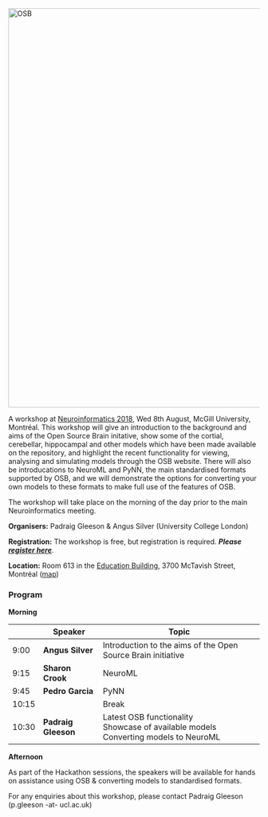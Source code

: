

<img alt="OSB" src="https://raw.githubusercontent.com/OpenSourceBrain/OSB_Documentation/master/resources/images/osb2018.png" width="800"/>

A workshop at [Neuroinformatics 2018](http://www.neuroinformatics2018.org), Wed 8th August, McGill University, Montréal. This workshop will give an introduction to the background and aims of the Open Source Brain initative, show some of the cortial, cerebellar, hippocampal and other models which have been made available on the repository, and highlight the recent functionality for viewing, analysing and simulating models through the OSB website. There will also be introducations to NeuroML and PyNN, the main standardised formats supported by OSB, and we will demonstrate the options for converting your own models to these formats to make full use of the features of OSB.

The workshop will take place on the morning of the day prior to the main Neuroinformatics meeting.

**Organisers:** Padraig Gleeson & Angus Silver (University College London)

**Registration:** The workshop is free, but registration is required. _**Please [register here](https://www.eventbrite.com/e/open-source-brain-workshop-2018-tickets-46115287065)**_.

**Location:** Room 613 in the [Education Building](http://virtualcampustour.mcgill.ca/en/details/18/education-building), 3700 McTavish Street, Montréal ([map](https://www.google.com/maps/place/Education+Building/@45.5042713,-73.58032,20.36z/data=!4m5!3m4!1s0x4cc91a38e84fa7bb:0x497c892c6508dfa4!8m2!3d45.5044013!4d-73.5804096))
 
### Program

**Morning**

| | Speaker | Topic |
| --- | ------------- | ------------- |
| 9:00 | **Angus Silver** | Introduction to the aims of the Open Source Brain initiative |
| 9:15 | **Sharon Crook** | NeuroML |
| 9:45 | **Pedro Garcia** | PyNN |
| 10:15 | | Break |
| 10:30 | **Padraig Gleeson** | Latest OSB functionality <br/> Showcase of available models<br/> Converting models to NeuroML |


**Afternoon**

As part of the Hackathon sessions, the speakers will be available for hands on assistance 
using OSB & converting models to standardised formats. 



For any enquiries about this workshop, please contact Padraig Gleeson (p.gleeson -at- ucl.ac.uk)

